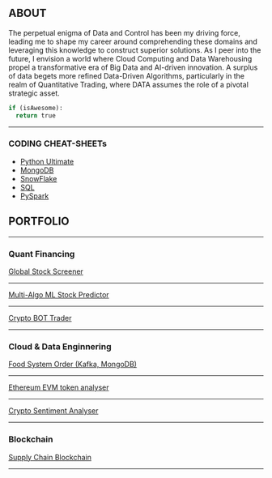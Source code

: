 ## ABOUT

The perpetual enigma of Data and Control has been my driving force, leading me to shape my career around comprehending these domains and leveraging this knowledge to construct superior solutions. As I peer into the future, I envision a world where Cloud Computing and Data Warehousing propel a transformative era of Big Data and AI-driven innovation. A surplus of data begets more refined Data-Driven Algorithms, particularly in the realm of Quantitative Trading, where DATA assumes the role of a pivotal strategic asset.

```python
if (isAwesome):
  return true
```

---
### CODING CHEAT-SHEETs
  - [Python Ultimate](/files/ultimate_python_cheatsheet.ipynb)
  - [MongoDB](https://github.com/gskawinski/mongoDB/blob/main/cheat_sheet.md)
  - [SnowFlake]()
  - [SQL]()
  - [PySpark]()

## PORTFOLIO
---
### Quant Financing 

[Global Stock Screener](/sample_page)

---
[Multi-Algo ML Stock Predictor ](/pdf/sample_presentation.pdf)

---
[Crypto BOT Trader](http://example.com/)

---

### Cloud & Data Enginnering

[Food System Order (Kafka, MongoDB)](/kafka)

---
[Ethereum EVM token analyser ](/bot_evm)

---
[Crypto Sentiment Analyser](/crypto_sentiment)

---

### Blockchain

[Supply Chain Blockchain](/blockchain)



---
